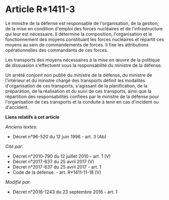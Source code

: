 # Article R*1411-3

Le ministre de la défense est responsable de l'organisation, de la gestion, de la mise en condition d'emploi des forces
nucléaires et de l'infrastructure qui leur est nécessaire. Il détermine la composition, l'organisation et le fonctionnement
des moyens constituant les forces nucléaires et répartit ces moyens au sein de commandements de forces. Il fixe les
attributions opérationnelles des commandants de ces forces. 

Les transports des moyens nécessaires à la mise en œuvre de la politique de dissuasion s'effectuent sous la responsabilité du
ministre de la défense. 

Un arrêté conjoint non publié du ministre de la défense, du ministre de l'intérieur et du ministre chargé des transports
définit les modalités d'organisation de ces transports, s'agissant de la planification, de la préparation, de la réalisation
et du suivi de ces transports, ainsi que la répartition des responsabilités confiées par le ministre de la défense pour
l'organisation de ces transports et la conduite à tenir en cas d'incident ou d'accident.

**Liens relatifs à cet article**

_Anciens textes_:

  - Décret n°96-520 du 12 juin 1996 - art. 3 (Ab)

_Cité par_:

  - Décret n°2010-790 du 12 juillet 2010 - art. 1 (V)
  - Décret n°2017-637 du 25 avril 2017 (V)
  - Décret n°2017-637 du 25 avril 2017 - art. 1
  - Code de la défense. - art. R*1411-11-18 (V)

_Modifié par_:

  - Décret n°2016-1243 du 23 septembre 2016 - art. 1
